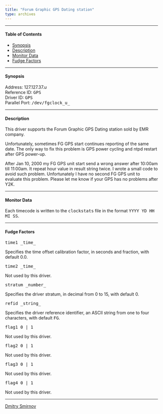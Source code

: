 ```yaml
---
title: "Forum Graphic GPS Dating station"
type: archives
---
```


* * *

#### Table of Contents

*   [Synopsis](/archives/drivers/driver37/#synopsis)
*   [Description](/archives/drivers/driver37/#description)
*   [Monitor Data](/archives/drivers/driver37/#monitor-data)
*   [Fudge Factors](/archives/drivers/driver37/#fudge-factors)

* * *

#### Synopsis

Address: 127.127.37._u_  
Reference ID: <tt>GPS</tt>  
Driver ID: <tt>GPS</tt>  
Parallel Port: <tt>/dev/fgclock_u_</tt>

* * *

#### Description

This driver supports the Forum Graphic GPS Dating station sold by EMR company.

Unfortunately, sometimes FG GPS start continues reporting of the same date. The only way to fix this problem is GPS power cycling and ntpd restart after GPS power-up.

After Jan 10, 2000 my FG GPS unit start send a wrong answer after 10:00am till 11:00am. It repeat hour value in result string twice. I wrote a small code to avoid such problem. Unfortunately I have no second FG GPS unit to evaluate this problem. Please let me know if your GPS has no problems after Y2K.

* * *

#### Monitor Data

Each timecode is written to the <tt>clockstats</tt> file in the format <tt>YYYY YD HH MI SS</tt>.

* * *

#### Fudge Factors

<dt><tt>time1 _time_</tt></dt>

Specifies the time offset calibration factor, in seconds and fraction, with default 0.0.

<dt><tt>time2 _time_</tt></dt>

Not used by this driver.

<dt><tt>stratum _number_</tt></dt>

Specifies the driver stratum, in decimal from 0 to 15, with default 0.

<dt><tt>refid _string_</tt></dt>

Specifies the driver reference identifier, an ASCII string from one to four characters, with default <tt>FG</tt>.

<dt><tt>flag1 0 | 1</tt></dt>

Not used by this driver.

<dt><tt>flag2 0 | 1</tt></dt>

Not used by this driver.

<dt><tt>flag3 0 | 1</tt></dt>

Not used by this driver.

<dt><tt>flag4 0 | 1</tt></dt>

Not used by this driver.

* * *

[Dmitry Smirnov](mailto:das@amt.ru)

